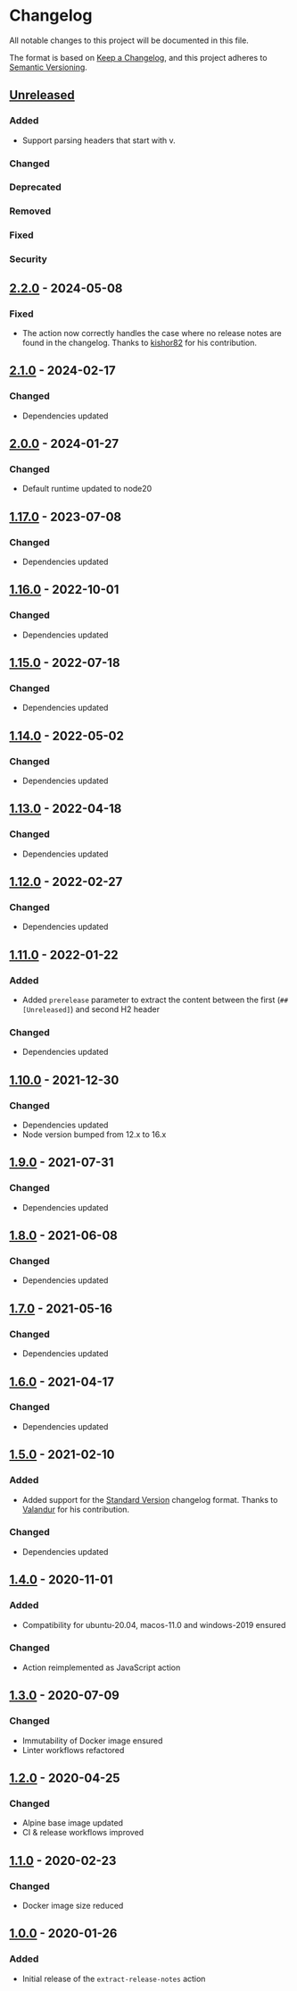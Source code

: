 <!-- SPDX-License-Identifier: MIT -->

# Changelog

All notable changes to this project will be documented in this file.

The format is based on [Keep a Changelog](https://keepachangelog.com/en/1.0.0/), and this project adheres to [Semantic Versioning](https://semver.org/spec/v2.0.0.html).

## [Unreleased]

### Added

- Support parsing headers that start with v.

### Changed

### Deprecated

### Removed

### Fixed

### Security

## [2.2.0] - 2024-05-08

### Fixed

- The action now correctly handles the case where no release notes are found in the changelog. Thanks to [kishor82](https://github.com/kishor82) for his contribution.

## [2.1.0] - 2024-02-17

### Changed

- Dependencies updated

## [2.0.0] - 2024-01-27

### Changed

- Default runtime updated to node20

## [1.17.0] - 2023-07-08

### Changed

- Dependencies updated

## [1.16.0] - 2022-10-01

### Changed

- Dependencies updated

## [1.15.0] - 2022-07-18

### Changed

- Dependencies updated

## [1.14.0] - 2022-05-02

### Changed

- Dependencies updated

## [1.13.0] - 2022-04-18

### Changed

- Dependencies updated

## [1.12.0] - 2022-02-27

### Changed

- Dependencies updated

## [1.11.0] - 2022-01-22

### Added

- Added `prerelease` parameter to extract the content between the first (`## [Unreleased]`) and second H2 header

### Changed

- Dependencies updated

## [1.10.0] - 2021-12-30

### Changed

- Dependencies updated
- Node version bumped from 12.x to 16.x

## [1.9.0] - 2021-07-31

### Changed

- Dependencies updated

## [1.8.0] - 2021-06-08

### Changed

- Dependencies updated

## [1.7.0] - 2021-05-16

### Changed

- Dependencies updated

## [1.6.0] - 2021-04-17

### Changed

- Dependencies updated

## [1.5.0] - 2021-02-10

### Added

- Added support for the [Standard Version](https://github.com/conventional-changelog/standard-version) changelog format. Thanks to [Valandur](https://github.com/Valandur) for his contribution.

### Changed

- Dependencies updated

## [1.4.0] - 2020-11-01

### Added

- Compatibility for ubuntu-20.04, macos-11.0 and windows-2019 ensured

### Changed

- Action reimplemented as JavaScript action

## [1.3.0] - 2020-07-09

### Changed

- Immutability of Docker image ensured
- Linter workflows refactored

## [1.2.0] - 2020-04-25

### Changed

- Alpine base image updated
- CI & release workflows improved

## [1.1.0] - 2020-02-23

### Changed

- Docker image size reduced

## [1.0.0] - 2020-01-26

### Added

- Initial release of the `extract-release-notes` action

[Unreleased]: https://github.com/ffurrer2/extract-release-notes/compare/v2.2.0...HEAD
[2.2.0]: https://github.com/ffurrer2/extract-release-notes/compare/v2.1.0...v2.2.0
[2.1.0]: https://github.com/ffurrer2/extract-release-notes/compare/v2.0.0...v2.1.0
[2.0.0]: https://github.com/ffurrer2/extract-release-notes/compare/v1.17.0...v2.0.0
[1.17.0]: https://github.com/ffurrer2/extract-release-notes/compare/v1.16.0...v1.17.0
[1.16.0]: https://github.com/ffurrer2/extract-release-notes/compare/v1.15.0...v1.16.0
[1.15.0]: https://github.com/ffurrer2/extract-release-notes/compare/v1.14.0...v1.15.0
[1.14.0]: https://github.com/ffurrer2/extract-release-notes/compare/v1.13.0...v1.14.0
[1.13.0]: https://github.com/ffurrer2/extract-release-notes/compare/v1.12.0...v1.13.0
[1.12.0]: https://github.com/ffurrer2/extract-release-notes/compare/v1.11.0...v1.12.0
[1.11.0]: https://github.com/ffurrer2/extract-release-notes/compare/v1.10.0...v1.11.0
[1.10.0]: https://github.com/ffurrer2/extract-release-notes/compare/v1.9.0...v1.10.0
[1.9.0]: https://github.com/ffurrer2/extract-release-notes/compare/v1.8.0...v1.9.0
[1.8.0]: https://github.com/ffurrer2/extract-release-notes/compare/v1.7.0...v1.8.0
[1.7.0]: https://github.com/ffurrer2/extract-release-notes/compare/v1.6.0...v1.7.0
[1.6.0]: https://github.com/ffurrer2/extract-release-notes/compare/v1.5.0...v1.6.0
[1.5.0]: https://github.com/ffurrer2/extract-release-notes/compare/v1.4.0...v1.5.0
[1.4.0]: https://github.com/ffurrer2/extract-release-notes/compare/v1.3.0...v1.4.0
[1.3.0]: https://github.com/ffurrer2/extract-release-notes/compare/v1.2.0...v1.3.0
[1.2.0]: https://github.com/ffurrer2/extract-release-notes/compare/v1.1.0...v1.2.0
[1.1.0]: https://github.com/ffurrer2/extract-release-notes/compare/v1.0.0...v1.1.0
[1.0.0]: https://github.com/ffurrer2/extract-release-notes/compare/70f3ebe7...v1.0.0
